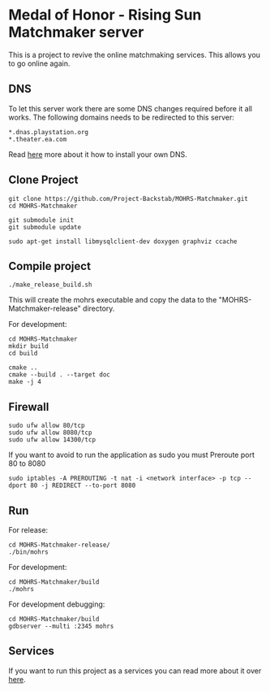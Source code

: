 # Medal of Honor - Rising Sun Matchmaker server

This is a project to revive the online matchmaking services. This allows you to go online again. 

## DNS

To let this server work there are some DNS changes required before it all works.
The following domains needs to be redirected to this server:

	*.dnas.playstation.org
	*.theater.ea.com

Read [here](dns/Readme.md) more about it how to install your own DNS.


## Clone Project

```
git clone https://github.com/Project-Backstab/MOHRS-Matchmaker.git
cd MOHRS-Matchmaker

git submodule init
git submodule update

sudo apt-get install libmysqlclient-dev doxygen graphviz ccache
```

## Compile project

```
./make_release_build.sh
```
This will create the mohrs executable and copy the data to the "MOHRS-Matchmaker-release" directory.

For development:
```
cd MOHRS-Matchmaker
mkdir build
cd build

cmake ..
cmake --build . --target doc
make -j 4
```

## Firewall

```
sudo ufw allow 80/tcp
sudo ufw allow 8080/tcp
sudo ufw allow 14300/tcp
```

If you want to avoid to run the application as sudo you must Preroute port 80 to 8080
```
sudo iptables -A PREROUTING -t nat -i <network interface> -p tcp --dport 80 -j REDIRECT --to-port 8080
```

## Run

For release:
```
cd MOHRS-Matchmaker-release/
./bin/mohrs
```

For development:
```
cd MOHRS-Matchmaker/build
./mohrs
```

For development debugging:
```
cd MOHRS-Matchmaker/build
gdbserver --multi :2345 mohrs
```

## Services

If you want to run this project as a services you can read more about it over [here](service/Readme.md).